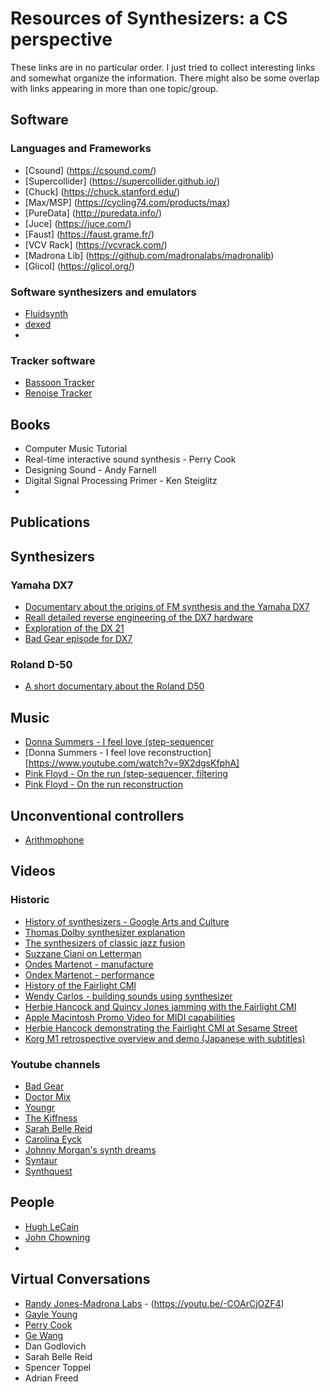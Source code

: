 # Resources of Synthesizers: a CS perspective

These links are in no particular order. I just tried to collect interesting links and somewhat organize the information. There might also be some overlap with links appearing in more than one topic/group. 

## Software 


### Languages and Frameworks 
- [Csound] (https://csound.com/)
- [Supercollider] (https://supercollider.github.io/)
- [Chuck] (https://chuck.stanford.edu/)
- [Max/MSP] (https://cycling74.com/products/max)
- [PureData] (http://puredata.info/)
- [Juce] (https://juce.com/)
- [Faust] (https://faust.grame.fr/)
- [VCV Rack] (https://vcvrack.com/)
- [Madrona Lib] (https://github.com/madronalabs/madronalib)
- [Glicol] (https://glicol.org/)

### Software synthesizers and emulators 
- [Fluidsynth](https://www.fluidsynth.org/)
- [dexed](https://github.com/asb2m10/dexed)
- 

### Tracker software 
- [Bassoon Tracker](https://www.stef.be/bassoontracker/?index=2)
- [Renoise Tracker](https://www.renoise.com/)

## Books 

- Computer Music Tutorial 
- Real-time interactive sound synthesis - Perry Cook 
- Designing Sound - Andy Farnell 
- Digital Signal Processing Primer - Ken Steiglitz 
- 

 

## Publications 

## Synthesizers 

### Yamaha DX7 
- [Documentary about the origins of FM synthesis and the Yamaha DX7](https://www.youtube.com/watch?v=sXt_NXjc7oY)
- [Reall detailed reverse engineering of the DX7 hardware](https://www.righto.com/2021/11/reverse-engineering-yamaha-dx7.html)
- [Exploration of the DX 21](https://www.youtube.com/watch?v=LZ_GKAZo77g)
- [Bad Gear episode for DX7](https://www.youtube.com/watch?v=PbrzL1FlatE)
### Roland D-50 
- [A short documentary about the Roland D50](https://www.youtube.com/watch?v=7PIKmHfjgFc) 

## Music 
- [Donna Summers - I feel love (step-sequencer](https://www.youtube.com/watch?v=gHF-w8yGrHI&list=RDgHF-w8yGrHI&start_radio=1)
- [Donna Summers - I feel love reconstruction][https://www.youtube.com/watch?v=9X2dgsKfphA]
- [Pink Floyd - On the run (step-sequencer, filtering](https://www.youtube.com/watch?v=G0wOOlwXLgA)
- [Pink Floyd - On the run reconstruction](https://www.youtube.com/watch?v=H_HwIn2DPv0)

## Unconventional controllers 

- [Arithmophone](https://chielzwinkels.net/arithmophone/)

## Videos 

### Historic 
  - [History of synthesizers - Google Arts and Culture](https://artsandculture.google.com/story/instrument-history-the-synthesizer-philharmonie-de-paris/NAWhuXju46u1pg?hl=en)
  - [Thomas Dolby synthesizer explanation](https://www.youtube.com/watch?v=dR-Qf1vwd28)
  - [The synthesizers of classic jazz fusion](https://reverb.com/news/the-synthesizers-of-classic-jazz-fusion?fbclid=IwAR1cPrbmIYZqEpgQ_mEmUR175NLjR5XljfKLjd5warSXD4BGWgURE8b0ZJ0)
  - [Suzzane Ciani on Letterman](https://www.youtube.com/watch?v=fZscRHkLMt0)
  - [Ondes Martenot - manufacture](https://www.youtube.com/watch?v=Zp4mBmsV6Xk)
  - [Ondex Martenot - performance](https://www.youtube.com/watch?v=v0aflcF0-ys)
  - [History of the Fairlight CMI](https://www.youtube.com/watch?v=jkiYy0i8FtA)
  - [Wendy Carlos - building sounds using synthesizer](https://www.youtube.com/watch?v=UsW2EDGbDqg) 
  - [Herbie Hancock and Quincy Jones jamming with the Fairlight CMI](https://www.youtube.com/watch?v=n6QsusDS_8A)
  - [Apple Macintosh Promo Video for MIDI capabilities](https://www.youtube.com/watch?v=7sACo5QntGc)
  - [Herbie Hancock demonstrating the Fairlight CMI at Sesame Street](https://www.youtube.com/watch?v=daLceM3qZmI)
  - [Korg M1 retrospective overview and demo (Japanese with subtitles)](https://youtu.be/f6TYxRfeZos)

### Youtube channels  
  - [Bad Gear](https://www.youtube.com/@AudioPilz)
  - [Doctor Mix](https://www.youtube.com/@Doctormix)
  - [Youngr](https://www.youtube.com/@Youngr_Music/featured) 
  - [The Kiffness](https://www.youtube.com/@TheKiffness) 
  - [Sarah Belle Reid](https://www.youtube.com/user/sarahbellereid) 
  - [Carolina Eyck](https://www.youtube.com/@carolinaeyckvideos) 
  - [Johnny Morgan's synth dreams](https://www.youtube.com/@johnnymorgansynthdreams)
  - [Syntaur](https://www.youtube.com/@Syntaur)
  - [Synthquest](https://www.youtube.com/@madFame)

## People 

  - [Hugh LeCain](https://www.hughlecaine.com/en/links.html) 
  - [John Chowning](https://ccrma.stanford.edu/people/john-chowning)
  - 


## Virtual Conversations  

- [Randy Jones-Madrona Labs](https://madronalabs.com/about) - (https://youtu.be/-COArCjOZF4)
- [Gayle Young](https://youtu.be/V35BeBvlvG0)
- [Perry Cook](https://youtu.be/9E1eJlUYDM4)
- [Ge Wang](https://youtu.be/tl4DJik7DSg)
- Dan Godlovich 
- Sarah Belle Reid  
- Spencer Toppel 
- Adrian Freed 

